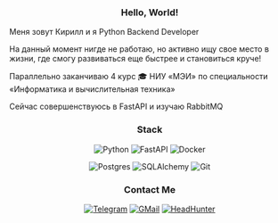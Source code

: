 <div align=center>  
  <h3>Hello, World!</h3>
</div>

Меня зовут Кирилл и я Python Backend Developer

На данный момент нигде не работаю, но активно ищу свое место в жизни, где смогу развиваться еще быстрее и становиться круче!

Параллельно заканчиваю 4 курс 🎓 НИУ &laquo;МЭИ&raquo; по специальности &laquo;Информатика и вычислительная техника&raquo;

Сейчас совершенствуюсь в FastAPI и изучаю RabbitMQ
  
<div align=center>  
  
  <h3>Stack</h3>
  
  ![Python](https://img.shields.io/badge/python-3670A0?style=for-the-badge&logo=python&logoColor=ffdd54)
  ![FastAPI](https://img.shields.io/badge/fastapi-04988b?style=for-the-badge&logo=fastapi&color=white)
  ![Docker](https://img.shields.io/badge/docker-E5F2FC?style=for-the-badge&logo=docker&logoColor=1D63ED)
  
  ![Postgres](https://img.shields.io/badge/postgres-4169E1?style=for-the-badge&logo=postgresql&logoColor=white)
  ![SQLAlchemy](https://img.shields.io/badge/sqlalchemy-D71F00?style=for-the-badge&logo=sqlalchemy&logoColor=white)
  ![Git](https://img.shields.io/badge/git-white?style=for-the-badge&logo=git)
  
  <h3>Contact Me</h3>
  
  [![Telegram](https://img.shields.io/badge/%40kirysha__gaa-badge?style=for-the-badge&logo=telegram&logoColor=white&color=blue)](https://t.me/kirysha_gaa)
  [![GMail](https://img.shields.io/badge/Gmail-badge?style=for-the-badge&logo=gmail&logoColor=white&color=red)](sosnovskix.kir2001@gmail.com)
  [![HeadHunter](https://img.shields.io/badge/Head_Hunter-e1011c?style=for-the-badge&logo=headhunter)](https://hh.ru/resume/585bb963ff0d1184920039ed1f6a7233564957)
  
</div>
